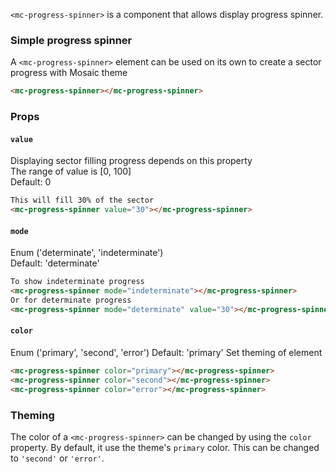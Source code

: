 `<mc-progress-spinner>` is a component that allows display progress spinner.

### Simple progress spinner

A `<mc-progress-spinner>` element can be used on its own to create a sector progress with Mosaic theme

```html
<mc-progress-spinner></mc-progress-spinner>
```
<!-- example(progress-spinner-overview) -->

### Props

#### `value`
Displaying sector filling progress depends on this property  
The range of value is [0, 100]  
Default: 0

```html
This will fill 30% of the sector
<mc-progress-spinner value="30"></mc-progress-spinner>
```

#### `mode`
Enum ('determinate', 'indeterminate')  
Default: 'determinate'  

```html
To show indeterminate progress
<mc-progress-spinner mode="indeterminate"></mc-progress-spinner>
Or for determinate progress
<mc-progress-spinner mode="determinate" value="30"></mc-progress-spinner>
```
<!-- example(progress-spinner-indeterminate) -->

#### `color`
Enum ('primary', 'second', 'error')
Default: 'primary'
Set theming of element

```html
<mc-progress-spinner color="primary"></mc-progress-spinner>
<mc-progress-spinner color="second"></mc-progress-spinner>
<mc-progress-spinner color="error"></mc-progress-spinner>
```

### Theming
The color of a `<mc-progress-spinner>` can be changed by using the `color` property. By default, it
use the theme's `primary` color. This can be changed to `'second'` or `'error'`.
